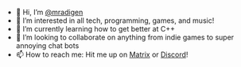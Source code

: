 - 👋 Hi, I’m [@mradigen](https://github.com/mradigen)
- 👀 I’m interested in all tech, programming, games, and music!
- 🌱 I’m currently learning how to get better at C++
- 💞️ I’m looking to collaborate on anything from indie games to super annoying chat bots
- 📫 How to reach me: Hit me up on [Matrix](https://matrix.to/#/@adigen:matrix.org) or [Discord](https://discord.com/invite/wAgek5p)!

<!---
mradigen/mradigen is a ✨ special ✨ repository because its `README.md` (this file) appears on your GitHub profile.
You can click the Preview link to take a look at your changes.
--->
